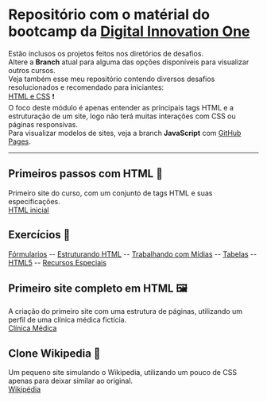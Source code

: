 # Repositório com o matérial do bootcamp da [Digital Innovation One](https://web.dio.me)
Estão inclusos os projetos feitos nos diretórios de desafios. <br>
Altere a **Branch** atual para alguma das opções disponíveis para visualizar outros cursos. <br>
Veja também esse meu repositório contendo diversos desafios resolucionados e recomendado para iniciantes: <br>
[HTML e CSS](https://github.com/Gabryel-Barboza/HTML-e-CSS) ❗
<br>
O foco deste módulo é apenas entender as principais tags HTML e a estruturação de um site, logo não terá muitas interações com CSS ou páginas responsivas.
<br>
Para visualizar modelos de sites, veja a branch **JavaScript** com [GitHub Pages](https://gabryel-barboza.github.io/DIO/).
<hr>

## Primeiros passos com HTML 👶
Primeiro site do curso, com um conjunto de tags HTML e suas especificações. <br>
[HTML inicial](https://github.com/Gabryel-Barboza/DIO/blob/HTML/web_developer/html/Desafios/html_inicial.html)

## Exercícios 📝
[Fórmularios](https://github.com/Gabryel-Barboza/DIO/blob/HTML/web_developer/html/formularios.html) --
[Estruturando HTML](https://github.com/Gabryel-Barboza/DIO/blob/HTML/web_developer/html/estruturando_html.html) --
[Trabalhando com Mídias](https://github.com/Gabryel-Barboza/DIO/blob/HTML/web_developer/html/trabalhando_com_midias.html) --
[Tabelas](https://github.com/Gabryel-Barboza/DIO/blob/HTML/web_developer/html/tabelas.html) --
[HTML5](https://github.com/Gabryel-Barboza/DIO/blob/HTML/web_developer/html/html5.html) --
[Recursos Especiais](https://github.com/Gabryel-Barboza/DIO/blob/HTML/web_developer/html/recursos_especiais.html)

## Primeiro site completo em HTML 🖼
A criação do primeiro site com uma estrutura de páginas, utilizando um perfil de uma clínica médica fictícia. <br>
[Clínica Médica](https://github.com/Gabryel-Barboza/DIO/blob/HTML/web_developer/html/Desafios/clinica_medica/index.html)

## Clone Wikipedia 📖
Um pequeno site simulando o Wikipedia, utilizando um pouco de CSS apenas para deixar similar ao original. <br>
[Wikipédia](https://github.com/Gabryel-Barboza/DIO/tree/HTML/web_developer/html/Desafios/wikipedia)
